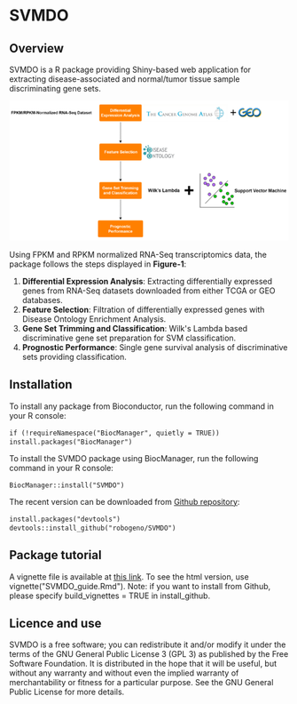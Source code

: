 # SVMDO

## Overview
SVMDO is a R package providing Shiny-based web application for extracting disease-associated and normal/tumor tissue sample discriminating gene sets. 

![](vignettes/algorithm_figure.png)

Using FPKM and RPKM normalized RNA-Seq transcriptomics data, the package follows the steps displayed in **Figure-1**:

1. **Differential Expression Analysis**: Extracting differentially expressed genes from RNA-Seq datasets downloaded from either TCGA or GEO databases.
2. **Feature Selection**: Filtration of differentially expressed genes with Disease Ontology Enrichment Analysis.
3. **Gene Set Trimming and Classification**: Wilk's Lambda based discriminative gene set preparation for SVM classification.
4. **Prognostic Performance**: Single gene survival analysis of discriminative sets providing classification.

## Installation

To install any package from Bioconductor, run the following command in your R console:
```
if (!requireNamespace("BiocManager", quietly = TRUE))
install.packages("BiocManager")
```

To install the SVMDO package using BiocManager, run the following command in your R console:
```
BiocManager::install("SVMDO")
```

The recent version can be downloaded from [Github repository](https://github.com/robogeno/SVMDO):
```
install.packages("devtools")
devtools::install_github("robogeno/SVMDO")
```

## Package tutorial
A vignette file is available at [this link](https://github.com/robogeno/SVMDO/blob/master/vignettes/SVMDO_guide.Rmd). To see the html version, use vignette("SVMDO_guide.Rmd"). Note: if you want to install from Github, please specify build_vignettes = TRUE in install_github.

## Licence and use
SVMDO is a free software; you can redistribute it and/or modify it under the terms of the GNU General Public License 3 (GPL 3) as published by the Free Software Foundation. It is distributed in the hope that it will be useful, but without any warranty and without even the implied warranty of merchantability or fitness for a particular purpose. See the GNU General Public License for more details.
